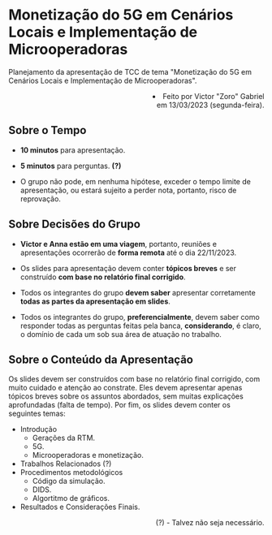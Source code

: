 # Monetização do 5G em Cenários Locais e Implementação de Microoperadoras

Planejamento da apresentação de TCC de tema "Monetização do 5G em Cenários Locais e Implementação de Microoperadoras".

<div align="right">
    <li>Feito por Victor "Zoro" Gabriel<br>
    em 13/03/2023 (segunda-feira).</li>
</div>

## Sobre o Tempo

- **10 minutos** para apresentação.

- **5 minutos** para perguntas. **(?)**

- O grupo não pode, em nenhuma hipótese, exceder o tempo limite de apresentação, ou estará sujeito a perder nota, portanto, risco de reprovação.

## Sobre Decisões do Grupo

- **Victor e Anna estão em uma viagem**, portanto, reuniões e apresentações ocorrerão de **forma remota** até o dia 22/11/2023.

- Os slides para apresentação devem conter **tópicos breves** e ser construído **com base no relatório final corrigido**.
  
- Todos os integrantes do grupo **devem saber** apresentar corretamente **todas as partes da apresentação em slides**.
  
- Todos os integrantes do grupo, **preferencialmente**, devem saber como responder todas as perguntas feitas pela banca, **considerando**, é claro, o domínio de cada um sob sua área de atuação no trabalho.

## Sobre o Conteúdo da Apresentação

Os slides devem ser construídos com base no relatório final corrigido, com muito cuidado e atenção ao constrate. Eles devem apresentar apenas tópicos breves sobre os assuntos abordados, sem muitas explicações aprofundadas (falta de tempo). Por fim, os slides devem conter os seguintes temas:
  - Introdução
    - Gerações da RTM.
    -  5G.
    -  Microoperadoras e monetização.
 -  Trabalhos Relacionados (?)
 -  Procedimentos metodológicos
    -  Código da simulação.
    -  DIDS.
    -  Algortitmo de gráficos.
 -  Resultados e Considerações Finais.


<div align="right">(?) - Talvez não seja necessário.</div>